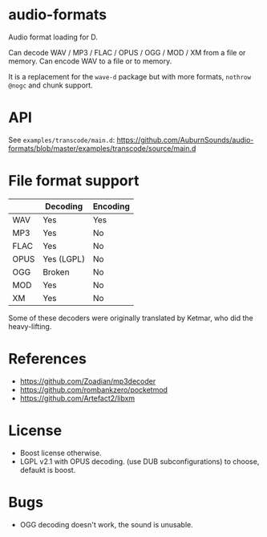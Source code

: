 # audio-formats
Audio format loading for D.

Can decode WAV / MP3 / FLAC / OPUS / OGG / MOD / XM from a file or memory.
Can encode WAV to a file or to memory.

It is a replacement for the `wave-d` package but with more formats, `nothrow @nogc` and chunk support.

# API

See `examples/transcode/main.d`:
https://github.com/AuburnSounds/audio-formats/blob/master/examples/transcode/source/main.d

# File format support

|       | Decoding   | Encoding |
|-------|------------|----------|
| WAV   | Yes        | Yes      |
| MP3   | Yes        | No       |
| FLAC  | Yes        | No       |
| OPUS  | Yes (LGPL) | No       |
| OGG   | Broken     | No       |
| MOD   | Yes        | No       |
| XM    | Yes        | No       |


Some of these decoders were originally translated by Ketmar, who did the heavy-lifting.


# References

- https://github.com/Zoadian/mp3decoder
- https://github.com/rombankzero/pocketmod
- https://github.com/Artefact2/libxm


# License

- Boost license otherwise.
- LGPL v2.1 with OPUS decoding.
(use DUB subconfigurations) to choose, defaukt is boost.


# Bugs

- OGG decoding doesn't work, the sound is unusable.